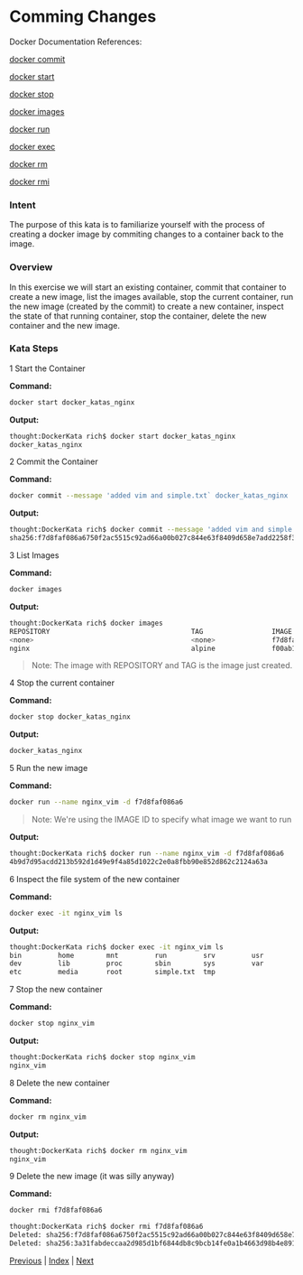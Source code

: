 # Comming Changes 

Docker Documentation References:

[docker commit](https://docs.docker.com/engine/reference/commandline/commit/)

[docker start](https://docs.docker.com/engine/reference/commandline/start/)

[docker stop](https://docs.docker.com/engine/reference/commandline/stop/)

[docker images](https://docs.docker.com/engine/reference/commandline/images/)

[docker run](https://docs.docker.com/engine/reference/commandline/run/)

[docker exec](https://docs.docker.com/engine/reference/commandline/exec/)

[docker rm](https://docs.docker.com/engine/reference/commandline/rm/)

[docker rmi](https://docs.docker.com/engine/reference/commandline/rmi/)

### Intent

The purpose of this kata is to familiarize yourself with the process of creating a docker image by commiting changes to a container back to the image.

### Overview

In this exercise we will start an existing container, commit that container to create a new image, list the images available, stop the current container, run the new image (created by the commit) to create a new container, inspect the state of that running container, stop the container, delete the new container and the new image.

### Kata Steps

1 Start the Container

**Command:**

```bash
docker start docker_katas_nginx
```

**Output:**

```bash
thought:DockerKata rich$ docker start docker_katas_nginx
docker_katas_nginx
```

2 Commit the Container

**Command:**

```bash
docker commit --message 'added vim and simple.txt` docker_katas_nginx 
```

**Output:**

```bash
thought:DockerKata rich$ docker commit --message 'added vim and simple.txt' docker_katas_nginx
sha256:f7d8faf086a6750f2ac5515c92ad66a00b027c844e63f8409d658e7add2258f3
```

3 List Images

**Command:**

```bash
docker images
```

**Output:**

```bash
thought:DockerKata rich$ docker images
REPOSITORY                                   TAG                 IMAGE ID            CREATED             SIZE
<none>                                       <none>              f7d8faf086a6        37 seconds ago      42.2 MB
nginx                                        alpine              f00ab1b3ac6d        2 weeks ago         15.5 MB
```

> Note: The image with REPOSITORY <none> and TAG <none> is the image just created.

4 Stop the current container

**Command:**

```bash
docker stop docker_katas_nginx
```

**Output:**

```bash
docker_katas_nginx
```

5 Run the new image

**Command:**

```bash
docker run --name nginx_vim -d f7d8faf086a6
```

> Note: We're using the IMAGE ID to specify what image we want to run

**Output:**

```bash
thought:DockerKata rich$ docker run --name nginx_vim -d f7d8faf086a6
4b9d7d95acdd213b592d1d49e9f4a85d1022c2e0a8fbb90e852d862c2124a63a
```

6 Inspect the file system of the new container

**Command:**

```bash
docker exec -it nginx_vim ls
```

**Output:**

```bash
thought:DockerKata rich$ docker exec -it nginx_vim ls
bin         home        mnt         run         srv         usr
dev         lib         proc        sbin        sys         var
etc         media       root        simple.txt  tmp
```

7 Stop the new container

**Command:**

```bash
docker stop nginx_vim
```

**Output:**

```bash
thought:DockerKata rich$ docker stop nginx_vim
nginx_vim
```

8 Delete the new container

**Command:**

```bash
docker rm nginx_vim
```

**Output:**

```bash
thought:DockerKata rich$ docker rm nginx_vim
nginx_vim
```

9 Delete the new image (it was silly anyway)

**Command:**

```bash
docker rmi f7d8faf086a6
```

```bash
thought:DockerKata rich$ docker rmi f7d8faf086a6
Deleted: sha256:f7d8faf086a6750f2ac5515c92ad66a00b027c844e63f8409d658e7add2258f3
Deleted: sha256:3a31fabdeccaa2d985d1bf6844db8c9bcb14fe0a1b4663d98b4e891293d4e1fe
```

[Previous](11_change_container_state.md) | [Index](README.md) | [Next](#)
